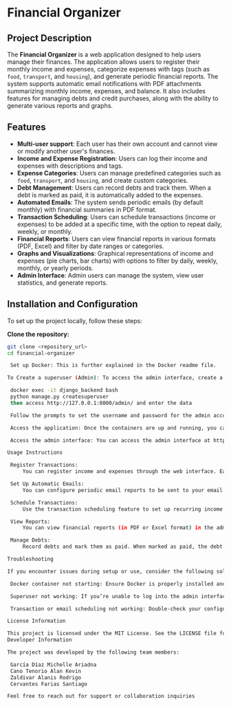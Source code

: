 # Financial Organizer

## Project Description

The **Financial Organizer** is a web application designed to help users manage their finances. The application allows users to register their monthly income and expenses, categorize expenses with tags (such as `food`, `transport`, and `housing`), and generate periodic financial reports. The system supports automatic email notifications with PDF attachments summarizing monthly income, expenses, and balance. It also includes features for managing debts and credit purchases, along with the ability to generate various reports and graphs.

## Features

- **Multi-user support**: Each user has their own account and cannot view or modify another user's finances.
- **Income and Expense Registration**: Users can log their income and expenses with descriptions and tags.
- **Expense Categories**: Users can manage predefined categories such as `food`, `transport`, and `housing`, and create custom categories.
- **Debt Management**: Users can record debts and track them. When a debt is marked as paid, it is automatically added to the expenses.
- **Automated Emails**: The system sends periodic emails (by default monthly) with financial summaries in PDF format.
- **Transaction Scheduling**: Users can schedule transactions (income or expenses) to be added at a specific time, with the option to repeat daily, weekly, or monthly.
- **Financial Reports**: Users can view financial reports in various formats (PDF, Excel) and filter by date ranges or categories.
- **Graphs and Visualizations**: Graphical representations of income and expenses (pie charts, bar charts) with options to filter by daily, weekly, monthly, or yearly periods.
- **Admin Interface**: Admin users can manage the system, view user statistics, and generate reports.

## Installation and Configuration

To set up the project locally, follow these steps:

 **Clone the repository:**
   ```bash
   git clone <repository_url>
   cd financial-organizer

    Set up Docker: This is further explained in the Docker readme file.

To Create a superuser (Admin): To access the admin interface, create a superuser account:

    docker exec -it django_backend bash
    python manage.py createsuperuser
    then access http://127.0.0.1:8000/admin/ and enter the data

    Follow the prompts to set the username and password for the admin account.

    Access the application: Once the containers are up and running, you can access the application by visiting http://localhost:3000/ in your browser.

    Access the admin interface: You can access the admin interface at http://localhost:8000/admin/ and log in with the superuser credentials you created earlier.

Usage Instructions

    Register Transactions:
        You can register income and expenses through the web interface. Each transaction must include a description and be assigned a category (e.g., food, transport, housing).

    Set Up Automatic Emails:
        You can configure periodic email reports to be sent to your email with your financial summary. The email is sent by default monthly, but you can change the frequency.

    Schedule Transactions:
        Use the transaction scheduling feature to set up recurring income or expense transactions. Specify the frequency (daily, weekly, monthly) and the exact time for the transaction to be logged.

    View Reports:
        You can view financial reports (in PDF or Excel format) in the admin interface. These reports can be filtered by date range and category.

    Manage Debts:
        Record debts and mark them as paid. When marked as paid, the debt will automatically be added to the list of expenses.

Troubleshooting

If you encounter issues during setup or use, consider the following solutions:

    Docker container not starting: Ensure Docker is properly installed and running on your system. You can restart Docker and try running docker-compose up --build again.

    Superuser not working: If you’re unable to log into the admin interface, ensure that the superuser was created correctly and that the Django server is running.

    Transaction or email scheduling not working: Double-check your configurations in the app settings and make sure the scheduled times are set correctly.

License Information

This project is licensed under the MIT License. See the LICENSE file for more details.
Developer Information

The project was developed by the following team members:

    García Díaz Michelle Ariadna
    Cano Tenorio Alan Kevin
    Zaldivar Alanis Rodrigo
    Cervantes Farias Santiago

Feel free to reach out for support or collaboration inquiries
